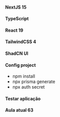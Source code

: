 #### NextJS 15
#### TypeScript
#### React 19
#### TailwindCSS 4
#### ShadCN UI

#### Config project
* npm install
* npx prisma generate
* npx auth secret

#### Testar aplicação

#### Aula atual 63
